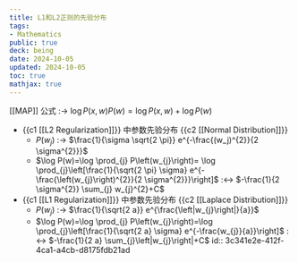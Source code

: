 ```yaml
---
title: L1和L2正则的先验分布
tags:
- Mathematics
public: true
deck: being
date: 2024-10-05
updated: 2024-10-05
toc: true
mathjax: true
---
```


[[MAP]] 公式 :-> ${\log P(x,w)P(w) = \log P(x,w) + \log P(w)}$
  + {{c1 [[L2 Regularization]]}} 中参数先验分布  {{c2 [[Normal Distribution]]}}
    + $P(w_j)$ :-> $\frac{1}{\sigma \sqrt{2 \pi}} e^{-\frac{(w_j)^{2}}{2 \sigma^{2}}}$
    + $\log P(w)=\log \prod_{j} P\left(w_{j}\right)=  \log \prod_{j}\left[\frac{1}{\sqrt{2 \pi} \sigma} e^{-\frac{\left(w_{j}\right)^{2}}{2 \sigma^{2}}}\right]$ :<-> $-\frac{1}{2 \sigma^{2}} \sum_{j} w_{j}^{2}+C$
  + {{c1 [[L1 Regularization]]}} 中参数先验分布 {{c2 [[Laplace Distribution]]}}
    + $P\left(w_{j}\right)$ :-> $\frac{1}{\sqrt{2 a}} e^{\frac{\left|w_{j}\right|}{a}}$
    + $\log P(w)=\log \prod_{j} P\left(w_{j}\right)=\log \prod_{j}\left[\frac{1}{\sqrt{2 a} \sigma} e^{-\frac{w_{j}}{a}}\right]$ :<-> $-\frac{1}{2 a} \sum_{j}\left|w_{j}\right|+C$
id:: 3c341e2e-412f-4ca1-a4cb-d8175fdb21ad


